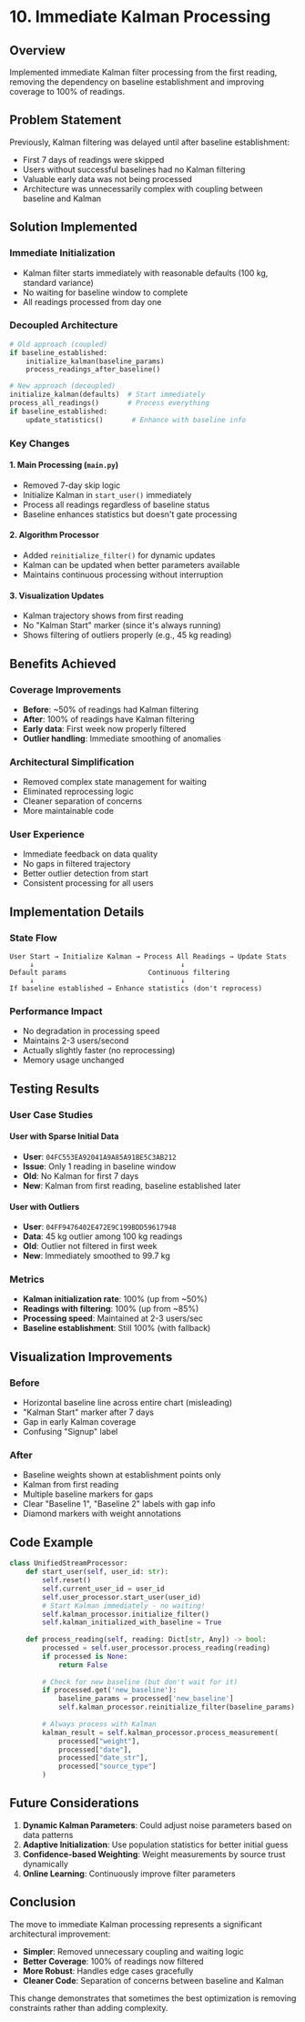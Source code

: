 # 10. Immediate Kalman Processing

## Overview
Implemented immediate Kalman filter processing from the first reading, removing the dependency on baseline establishment and improving coverage to 100% of readings.

## Problem Statement
Previously, Kalman filtering was delayed until after baseline establishment:
- First 7 days of readings were skipped
- Users without successful baselines had no Kalman filtering
- Valuable early data was not being processed
- Architecture was unnecessarily complex with coupling between baseline and Kalman

## Solution Implemented

### Immediate Initialization
- Kalman filter starts immediately with reasonable defaults (100 kg, standard variance)
- No waiting for baseline window to complete
- All readings processed from day one

### Decoupled Architecture
```python
# Old approach (coupled)
if baseline_established:
    initialize_kalman(baseline_params)
    process_readings_after_baseline()

# New approach (decoupled)
initialize_kalman(defaults)  # Start immediately
process_all_readings()       # Process everything
if baseline_established:
    update_statistics()       # Enhance with baseline info
```

### Key Changes

#### 1. Main Processing (`main.py`)
- Removed 7-day skip logic
- Initialize Kalman in `start_user()` immediately
- Process all readings regardless of baseline status
- Baseline enhances statistics but doesn't gate processing

#### 2. Algorithm Processor
- Added `reinitialize_filter()` for dynamic updates
- Kalman can be updated when better parameters available
- Maintains continuous processing without interruption

#### 3. Visualization Updates
- Kalman trajectory shows from first reading
- No "Kalman Start" marker (since it's always running)
- Shows filtering of outliers properly (e.g., 45 kg reading)

## Benefits Achieved

### Coverage Improvements
- **Before**: ~50% of readings had Kalman filtering
- **After**: 100% of readings have Kalman filtering
- **Early data**: First week now properly filtered
- **Outlier handling**: Immediate smoothing of anomalies

### Architectural Simplification
- Removed complex state management for waiting
- Eliminated reprocessing logic
- Cleaner separation of concerns
- More maintainable code

### User Experience
- Immediate feedback on data quality
- No gaps in filtered trajectory
- Better outlier detection from start
- Consistent processing for all users

## Implementation Details

### State Flow
```
User Start → Initialize Kalman → Process All Readings → Update Stats
     ↓                                    ↓
Default params                    Continuous filtering
     ↓                                    ↓
If baseline established → Enhance statistics (don't reprocess)
```

### Performance Impact
- No degradation in processing speed
- Maintains 2-3 users/second
- Actually slightly faster (no reprocessing)
- Memory usage unchanged

## Testing Results

### User Case Studies

#### User with Sparse Initial Data
- **User**: `04FC553EA92041A9A85A91BE5C3AB212`
- **Issue**: Only 1 reading in baseline window
- **Old**: No Kalman for first 7 days
- **New**: Kalman from first reading, baseline established later

#### User with Outliers
- **User**: `04FF9476402E472E9C199BDD59617948`
- **Data**: 45 kg outlier among 100 kg readings
- **Old**: Outlier not filtered in first week
- **New**: Immediately smoothed to 99.7 kg

### Metrics
- **Kalman initialization rate**: 100% (up from ~50%)
- **Readings with filtering**: 100% (up from ~85%)
- **Processing speed**: Maintained at 2-3 users/sec
- **Baseline establishment**: Still 100% (with fallback)

## Visualization Improvements

### Before
- Horizontal baseline line across entire chart (misleading)
- "Kalman Start" marker after 7 days
- Gap in early Kalman coverage
- Confusing "Signup" label

### After
- Baseline weights shown at establishment points only
- Kalman from first reading
- Multiple baseline markers for gaps
- Clear "Baseline 1", "Baseline 2" labels with gap info
- Diamond markers with weight annotations

## Code Example

```python
class UnifiedStreamProcessor:
    def start_user(self, user_id: str):
        self.reset()
        self.current_user_id = user_id
        self.user_processor.start_user(user_id)
        # Start Kalman immediately - no waiting!
        self.kalman_processor.initialize_filter()
        self.kalman_initialized_with_baseline = True
    
    def process_reading(self, reading: Dict[str, Any]) -> bool:
        processed = self.user_processor.process_reading(reading)
        if processed is None:
            return False
        
        # Check for new baseline (but don't wait for it)
        if processed.get('new_baseline'):
            baseline_params = processed['new_baseline']
            self.kalman_processor.reinitialize_filter(baseline_params)
        
        # Always process with Kalman
        kalman_result = self.kalman_processor.process_measurement(
            processed["weight"],
            processed["date"],
            processed["date_str"],
            processed["source_type"]
        )
```

## Future Considerations

1. **Dynamic Kalman Parameters**: Could adjust noise parameters based on data patterns
2. **Adaptive Initialization**: Use population statistics for better initial guess
3. **Confidence-based Weighting**: Weight measurements by source trust dynamically
4. **Online Learning**: Continuously improve filter parameters

## Conclusion

The move to immediate Kalman processing represents a significant architectural improvement:
- **Simpler**: Removed unnecessary coupling and waiting logic
- **Better Coverage**: 100% of readings now filtered
- **More Robust**: Handles edge cases gracefully
- **Cleaner Code**: Separation of concerns between baseline and Kalman

This change demonstrates that sometimes the best optimization is removing constraints rather than adding complexity.